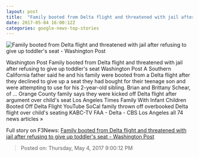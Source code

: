 ```yaml
---
layout: post
title:  "Family booted from Delta flight and threatened with jail after refusing to give up toddler's seat - Washington Post"
date: 2017-05-04 16:00:12Z
categories: google-news-top-stories
---
```


![Family booted from Delta flight and threatened with jail after refusing to give up toddler's seat - Washington Post](https://images.washingtonpost.com/?url=http://img.washingtonpost.com/blogs/dr-gridlock/files/2017/05/Capture.jpg&w=1484&op=resize&opt=1&filter=antialias)

Washington Post Family booted from Delta flight and threatened with jail after refusing to give up toddler's seat Washington Post A Southern California father said he and his family were booted from a Delta flight after they declined to give up a seat they had bought for their teenage son and were attempting to use for his 2-year-old sibling. Brian and Brittany Schear, of ... Orange County family says they were kicked off Delta flight after argument over child's seat Los Angeles Times Family With Infant Children Booted Off Delta Flight YouTube SoCal family thrown off overbooked Delta flight over child's seating KABC-TV FAA - Delta - CBS Los Angeles all 74 news articles »


Full story on F3News: [Family booted from Delta flight and threatened with jail after refusing to give up toddler's seat - Washington Post](http://www.f3nws.com/n/qeHDzF)

> Posted on: Thursday, May 4, 2017 9:00:12 PM

